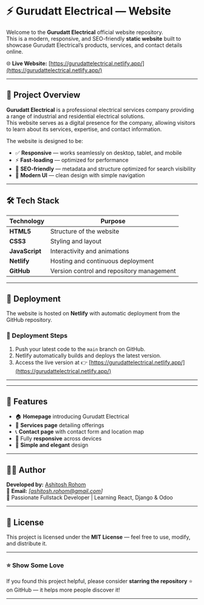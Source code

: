# ⚡ Gurudatt Electrical — Website

Welcome to the **Gurudatt Electrical** official website repository.  
This is a modern, responsive, and SEO-friendly **static website** built to showcase Gurudatt Electrical’s products, services, and contact details online.

🌐 **Live Website:** [https://gurudattelectrical.netlify.app/](https://gurudattelectrical.netlify.app/)

---

## 📖 Project Overview

**Gurudatt Electrical** is a professional electrical services company providing a range of industrial and residential electrical solutions.  
This website serves as a digital presence for the company, allowing visitors to learn about its services, expertise, and contact information.

The website is designed to be:
- ✅ **Responsive** — works seamlessly on desktop, tablet, and mobile
- ⚡ **Fast-loading** — optimized for performance
- 🧭 **SEO-friendly** — metadata and structure optimized for search visibility
- 🎨 **Modern UI** — clean design with simple navigation

---

## 🛠️ Tech Stack

| Technology | Purpose |
|-------------|----------|
| **HTML5** | Structure of the website |
| **CSS3** | Styling and layout |
| **JavaScript** | Interactivity and animations |
| **Netlify** | Hosting and continuous deployment |
| **GitHub** | Version control and repository management |

---

## 🚀 Deployment

The website is hosted on **Netlify** with automatic deployment from the GitHub repository.

### 🔧 Deployment Steps
1. Push your latest code to the `main` branch on GitHub.
2. Netlify automatically builds and deploys the latest version.
3. Access the live version at 👉 [https://gurudattelectrical.netlify.app/](https://gurudattelectrical.netlify.app/)

---


---

## 🧠 Features

- 🏠 **Homepage** introducing Gurudatt Electrical  
- 🧰 **Services page** detailing offerings  
- 📞 **Contact page** with contact form and location map  
- 📱 Fully **responsive** across devices  
- 🌙 **Simple and elegant** design  

---

## 🧑‍💻 Author

**Developed by:** [Ashitosh Rohom](https://github.com/ashurohom)  
📧 **Email:** _[ashitosh.rohom@gmail.com]_  
💼 Passionate Fullstack Developer | Learning React, Django & Odoo  

---

## 📜 License

This project is licensed under the **MIT License** — feel free to use, modify, and distribute it.

---

### ⭐ Show Some Love

If you found this project helpful, please consider **starring the repository** ⭐ on GitHub — it helps more people discover it!

---







